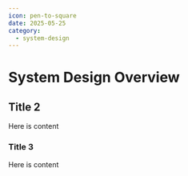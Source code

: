 ```yaml
---
icon: pen-to-square
date: 2025-05-25
category:
  - system-design
---
```


# System Design Overview

## Title 2

Here is content

### Title 3

Here is content
